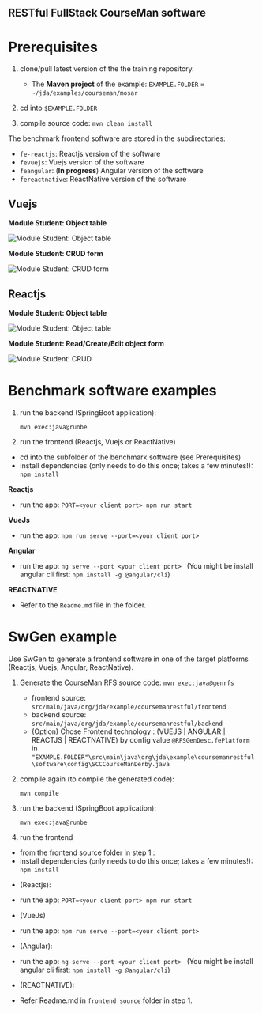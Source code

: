 RESTful FullStack CourseMan software
--------------------------------------

# Prerequisites
1. clone/pull latest version of the the training repository.
   - The **Maven project** of the example:
     `EXAMPLE.FOLDER` = `~/jda/examples/courseman/mosar`

2. cd into `$EXAMPLE.FOLDER`
3. compile source code: `mvn clean install`

The benchmark frontend software are stored in the subdirectories:
- `fe-reactjs`: Reactjs version of the software
- `fevuejs`: Vuejs version of the software
- `feangular`: (**In progress**) Angular version of the software 
- `fereactnative`: ReactNative version of the software

## Vuejs 
**Module Student: Object table**

![Module Student: Object table](docs/images/fevuejs-module-student-browse.png)

**Module Student: CRUD form**

![Module Student: CRUD form](docs/images/fevuejs-module-student.png)

## Reactjs

**Module Student: Object table**

![Module Student: Object table](docs/images/fereactjs-module-student-browse.png)

**Module Student: Read/Create/Edit object form**

![Module Student: CRUD](docs/images/fereactjs-module-student.png)

# Benchmark software examples
1. run the backend (SpringBoot application):

   `mvn exec:java@runbe`

2. run the frontend (Reactjs, Vuejs or ReactNative)
- cd into the subfolder of the benchmark software (see Prerequisites)
- install dependencies (only needs to do this once; takes a few minutes!):
  `npm install`

**Reactjs**
- run the app: `PORT=<your client port> npm run start`

**VueJs**
- run the app: `npm run serve --port=<your client port>`

**Angular**
- run the app: `ng serve --port <your client port> ` (You might be install angular cli first: `npm install -g @angular/cli`)

**REACTNATIVE**
- Refer to the `Readme.md` file in the folder.

# SwGen example
Use SwGen to generate a frontend software in one of the target platforms (Reactjs, Vuejs, Angular, ReactNative).

1. Generate the CourseMan RFS source code:
   `mvn exec:java@genrfs`
   - frontend source: `src/main/java/org/jda/example/coursemanrestful/frontend`
   - backend source: `src/main/java/org/jda/example/coursemanrestful/backend`

   * (Option) Chose Frontend technology : (VUEJS | ANGULAR | REACTJS | REACTNATIVE) by config value `@RFSGenDesc.fePlatform`
      in `"EXAMPLE.FOLDER"\src\main\java\org\jda\example\coursemanrestful\software\config\SCCCourseManDerby.java`

2. compile again (to compile the generated code): 

    `mvn compile`

3. run the backend (SpringBoot application):

    `mvn exec:java@runbe`
    
4. run the frontend 
  - from the frontend source folder in step 1.:
  - install dependencies (only needs to do this once; takes a few minutes!):
    `npm install`
  * (Reactjs):
  - run the app: `PORT=<your client port> npm run start`

  * (VueJs)
  - run the app: `npm run serve --port=<your client port>`  

  * (Angular):
  - run the app: `ng serve --port <your client port> ` (You might be install angular cli first: `npm install -g @angular/cli`)

  * (REACTNATIVE):
  - Refer Readme.md in `frontend source` folder in step 1.
